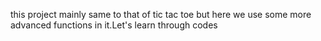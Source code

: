 this project mainly same to that of tic tac toe but here we use some more advanced functions in it.Let's learn through codes